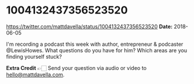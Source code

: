 # 1004132437356523520
https://twitter.com/mattdavella/status/1004132437356523520
**Date:** 2018-06-05

I'm recording a podcast this week with author, entrepreneur & podcaster @LewisHowes. What questions do you have for him? Which areas are you finding yourself stuck?

**Extra Credit** 👉🏻 Send your question via audio or video to hello@mattdavella.com.

